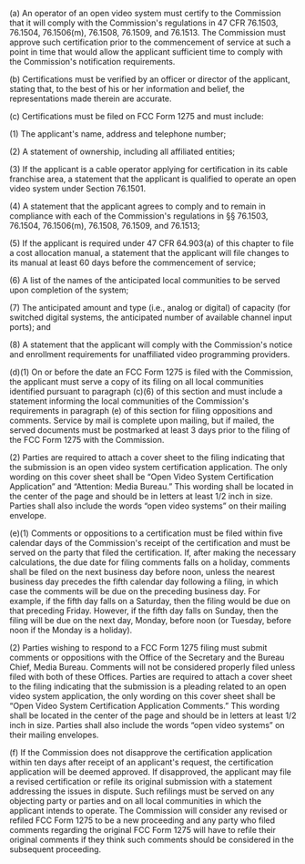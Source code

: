 (a) An operator of an open video system must certify to the Commission that it will comply with the Commission's regulations in 47 CFR 76.1503, 76.1504, 76.1506(m), 76.1508, 76.1509, and 76.1513. The Commission must approve such certification prior to the commencement of service at such a point in time that would allow the applicant sufficient time to comply with the Commission's notification requirements.
                                    

(b) Certifications must be verified by an officer or director of the applicant, stating that, to the best of his or her information and belief, the representations made therein are accurate.

(c) Certifications must be filed on FCC Form 1275 and must include:

(1) The applicant's name, address and telephone number;

(2) A statement of ownership, including all affiliated entities;

(3) If the applicant is a cable operator applying for certification in its cable franchise area, a statement that the applicant is qualified to operate an open video system under Section 76.1501.

(4) A statement that the applicant agrees to comply and to remain in compliance with each of the Commission's regulations in §§ 76.1503, 76.1504, 76.1506(m), 76.1508, 76.1509, and 76.1513;

(5) If the applicant is required under 47 CFR 64.903(a) of this chapter to file a cost allocation manual, a statement that the applicant will file changes to its manual at least 60 days before the commencement of service;

(6) A list of the names of the anticipated local communities to be served upon completion of the system;

(7) The anticipated amount and type (i.e., analog or digital) of capacity (for switched digital systems, the anticipated number of available channel input ports); and

(8) A statement that the applicant will comply with the Commission's notice and enrollment requirements for unaffiliated video programming providers.

(d)(1) On or before the date an FCC Form 1275 is filed with the Commission, the applicant must serve a copy of its filing on all local communities identified pursuant to paragraph (c)(6) of this section and must include a statement informing the local communities of the Commission's requirements in paragraph (e) of this section for filing oppositions and comments. Service by mail is complete upon mailing, but if mailed, the served documents must be postmarked at least 3 days prior to the filing of the FCC Form 1275 with the Commission.

(2) Parties are required to attach a cover sheet to the filing indicating that the submission is an open video system certification application. The only wording on this cover sheet shall be “Open Video System Certification Application” and “Attention: Media Bureau.” This wording shall be located in the center of the page and should be in letters at least 1/2 inch in size. Parties shall also include the words “open video systems” on their mailing envelope.

(e)(1) Comments or oppositions to a certification must be filed within five calendar days of the Commission's receipt of the certification and must be served on the party that filed the certification. If, after making the necessary calculations, the due date for filing comments falls on a holiday, comments shall be filed on the next business day before noon, unless the nearest business day precedes the fifth calendar day following a filing, in which case the comments will be due on the preceding business day. For example, if the fifth day falls on a Saturday, then the filing would be due on that preceding Friday. However, if the fifth day falls on Sunday, then the filing will be due on the next day, Monday, before noon (or Tuesday, before noon if the Monday is a holiday).

(2) Parties wishing to respond to a FCC Form 1275 filing must submit comments or oppositions with the Office of the Secretary and the Bureau Chief, Media Bureau. Comments will not be considered properly filed unless filed with both of these Offices. Parties are required to attach a cover sheet to the filing indicating that the submission is a pleading related to an open video system application, the only wording on this cover sheet shall be “Open Video System Certification Application Comments.” This wording shall be located in the center of the page and should be in letters at least 1/2 inch in size. Parties shall also include the words “open video systems” on their mailing envelopes.

(f) If the Commission does not disapprove the certification application within ten days after receipt of an applicant's request, the certification application will be deemed approved. If disapproved, the applicant may file a revised certification or refile its original submission with a statement addressing the issues in dispute. Such refilings must be served on any objecting party or parties and on all local communities in which the applicant intends to operate. The Commission will consider any revised or refiled FCC Form 1275 to be a new proceeding and any party who filed comments regarding the original FCC Form 1275 will have to refile their original comments if they think such comments should be considered in the subsequent proceeding.

